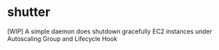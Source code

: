 # shutter
[WIP] A simple daemon does shutdown gracefully EC2 instances under Autoscaling Group and Lifecycle Hook
